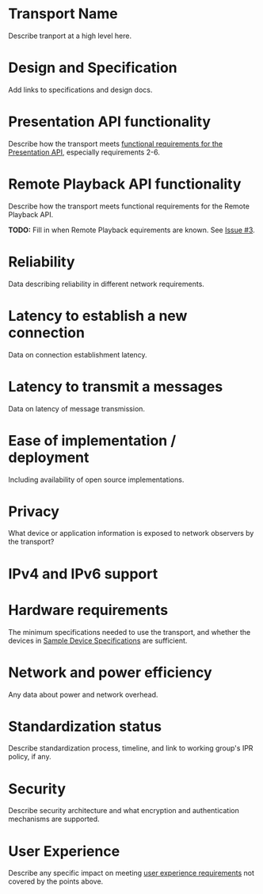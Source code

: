# Transport Name

Describe tranport at a high level here.

# Design and Specification

Add links to specifications and design docs.

# Presentation API functionality

Describe how the transport meets [functional requirements for the Presentation
API](../requirements.md#req-p2-initiation), especially requirements 2-6.

# Remote Playback API functionality

Describe how the transport meets functional requirements for the Remote Playback
API.

**TODO:** Fill in when Remote Playback equirements are known.
See [Issue #3](https://github.com/webscreens/openscreenprotocol/issues/3).

# Reliability

Data describing reliability in different network requirements.

# Latency to establish a new connection

Data on connection establishment latency.

# Latency to transmit a messages

Data on latency of message transmission.

# Ease of implementation / deployment

Including availability of open source implementations.

# Privacy

What device or application information is exposed to network observers by the
transport?

# IPv4 and IPv6 support

# Hardware requirements

The minimum specifications needed to use the transport, and whether the devices
in [Sample Device Specifications](../device_specs.md) are sufficient.

# Network and power efficiency

Any data about power and network overhead.

# Standardization status

Describe standardization process, timeline, and link to working group's IPR
policy, if any.

# Security

Describe security architecture and what encryption and authentication mechanisms
are supported.

# User Experience

Describe any specific impact on
meeting [user experience requirements](../requirements.md#req-nf3-ux) not covered
by the points above.
